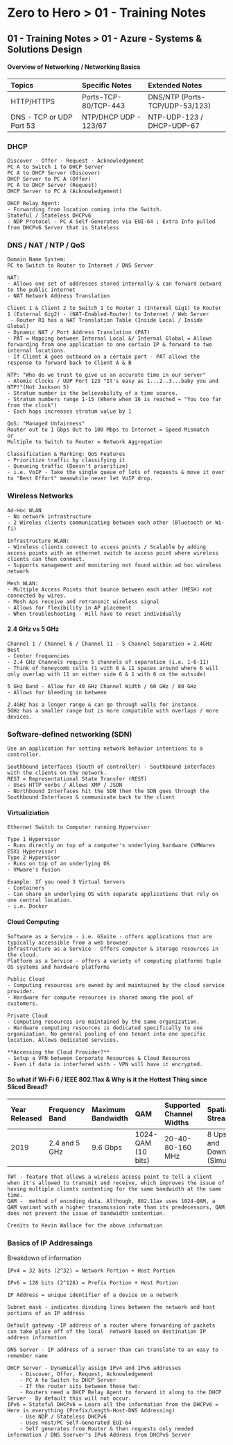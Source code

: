 # Zero to Hero > 01 - Training Notes
## 01 - Training Notes > 01 - Azure - Systems & Solutions Design

#### Overview of Networking / Networking Basics


| Topics | Specific Notes | Extended Notes |
| :----| :------- | :--- |
| HTTP/HTTPS | Ports-TCP-80/TCP-443 | DNS/NTP (Ports-TCP/UDP-53/123) | 
|DNS - TCP or UDP Port 53 | NTP/DHCP UDP - 123/67| NTP-UDP-123 / DHCP-UDP-67|

### DHCP 
```
Discover - Offer - Request - Acknowledgement
PC A to Switch 1 to DHCP Server 
PC A to DHCP Server (Discover)
DHCP Server to PC A (Offer)
PC A to DHCP Server (Request)
DHCP Server to PC A (Acknowledgement)

DHCP Relay Agent:
- Forwarding from location coming into the Switch. 
Stateful / Stateless DHCPv6
- NDP Protocol - PC A Self-Generates via EUI-64 ; Extra Info pulled from DHCPv6 Server that is Stateless
```
### DNS / NAT / NTP / QoS
```
Domain Name System:
PC to Switch to Router to Internet / DNS Server

NAT: 
- Allows one set of addresses stored internally & can forward outward to the public internet
- NAT Network Address Translation

Client 1 & Client 2 to Switch 1 to Router 1 (Internal Gig1) to Router 1 (External Gig2) - (NAT-Enabled-Router) to Internet / Web Server
 - Router R1 has a NAT Translation Table (Inside Local / Inside Global)
- Dynamic NAT / Port Address Translation (PAT)
- PAT = Mapping between Internal Local &/ Internal Global = Allows forwarding from one application to one certain IP & forward to two internal locations. 
- If Client A goes outbound on a certain port - PAT allows the response to forward back to Client A & B

NTP: "Who do we trust to give us an accurate time in our server"
- Atomic Clocks / UDP Port 123 "It's easy as 1...2..3...baby you and NTP!"(Not Jackson 5) 
- Stratum number is the believability of a time source.
- Stratum numbers range 1-15 (Where when 16 is reached = "You too far from the clock")
- Each hops increases stratum value by 1

QoS: "Managed Unfairness"
Router out to 1 Gbps Out to 100 Mbps to Internet = Speed Mismatch
or
Multiple to Switch to Router = Network Aggregation

Classification & Marking: QoS Features
- Prioritize traffic by classifying it
- Queueing traffic (Doesn't prioritize)
- i.e. VoIP - Take the single queue of lots of requests & move it over to "Best Effort" meanwhile never let VoIP drop.
```

### Wireless Networks

```
Ad-Hoc WLAN
- No network infrastructure
- 2 Wireles clients communicating between each other (Bluetooth or Wi-fi)

Infrastructure WLAN:
- Wireless clients connect to access points / Scalable by adding access points with an ethernet switch to access point where wireless clients can then connect.
- Supports management and monitoring not found within ad hoc wireless network

Mesh WLAN:
- Multiple Access Points that bounce between each other (MESH) not connected by wires.
- Mesh Aps receive and retransmit wireless signal
- Allows for flexibility in AP placement
- When troubleshooting - Will have to reset individually
```
#### 2.4 GHz vs 5 GHz
```
Channel 1 / Channel 6 / Channel 11 - 5 Channel Separation = 2.4GHz Best
- Center frequencies 
- 2.4 GHz Channels require 5 channels of separation (i.e. 1-6-11)
- Think of honeycomb cells (1 with 6 & 11 spaces around where 6 will only overlap with 11 on either side 6 & 1 with 6 on the outside)

5 GHz Band - Allow for 40 GHz Channel Width / 60 GHz / 80 GHz 
- Allows for bleeding in between 

2.4GHz has a longer range & can go through walls for instance.
5GHz has a smaller range but is more compatible with overlaps / more devices. 
```
### Software-defined networking (SDN)
```
Use an application for setting network behavior intentions to a controller.

Southbound interfaces (South of controller) - Southbound interfaces with the clients on the network.
REST = Representational State Transfer (REST)
- Uses HTTP verbs / Allows XMP / JSON
- Northbound Interfaces hit the SDN then the SDN goes through the Southbound Interfaces & communicate back to the client
```
#### Virtualiziation

```
Ethernet Switch to Computer running Hypervisor

Type 1 Hypervisor
- Runs directly on top of a computer's underlying hardware (VMWares ESXi Hypervisor)
Type 2 Hypervisor
- Runs on top of an underlying OS
- VMware's fusion

Example: If you need 3 Virtual Servers
- Containers
- Can share an underlying OS with separate applications that rely on one central location. 
- i.e. Docker
```

#### Cloud Computing
```
Software as a Service - i.e. GSuite - offers applications that are typically accessible from a web browser. 
Infrastructure as a Service - Offers computer & storage resources in the cloud. 
Platform as a Service - offers a variety of computing platforms tuple OS systems and hardware platforms

Public Cloud
- Computing resources are owned by and maintained by the cloud service provider.
- Hardware for compute resources is shared among the pool of customers.

Private Cloud
- Computing resources are maintained by the same organization.
- Hardware computing resources is dedicated specifically to one organization. No general pooling of one tenant into one specific location. Allows dedicated services.

**Accessing the Cloud Provider?**
- Setup a VPN between Corporate Resources & Cloud Resources
- Even if data is interfered with - VPN will have it encrypted. 
```
#### So what if Wi-Fi 6 / IEEE 802.11ax & Why is it the Hottest Thing since Sliced Bread? 


| Year Released | Frequency Band | Maximum Bandwidth | QAM | Supported Channel Widths | Spatial Streams | Transmission Method |
| :----| :------- | :--- | :--- | :--- | :--- | :--- |
| 2019 | 2.4 and 5 GHz |  9.6 Gbps | 1024-QAM (10 bits) | 20-40-80-160 MHz | 8 Upstream and Downstream (Simultaneous) | OFDMA / Target Wake Time (TWT) |

```
TWT - feature that allows a wireless access point to tell a client when it's allowed to transmit and receive, which improves the issue of having multiple clients contenting for the same bandwidth at the same time.
QAM -  method of encoding data. Although, 802.11ax uses 1024-QAM, a QAM variant with a higher transmission rate than its predecessors, QAM does not prevent the issue of bandwidth contention.
```


```
Credits to Kevin Wallace for the above information
```

### Basics of IP Addressings

Breakdown of information
```
IPv4 = 32 bits (2^32) = Network Portion + Host Portion

IPv6 = 128 bits (2^128) = Prefix Portion + Host Portion

IP Address = unique identifier of a device on a network

Subnet mask - indicates dividing lines between the network and host portions of an IP address

Default gateway -IP address of a router where forwarding of packets can take place off of the local  network based on destination IP address information

DNS Server - IP address of a server than can translate to an easy to remember name

DHCP Server - Dynamically assign IPv4 and IPv6 addresses
    - Discover, Offer, Request, Acknowledgement
    - PC A to Switch to DHCP Server
    - If the router sits between these two:
    - Routers need a DHCP Relay Agent to forward it along to the DHCP Server - By default this will not occur.
IPv6 = Stateful DHCPv6 = Learn all the information from the DHCPv6 = Here is everything (Prefix/Length-Host-DNS Addressing)
    - Use NDP / Stateless DHCPv6
    - Uses Host/PC Self-Generated EUI-64
    - Self generates from Router & then requests only needed information / DNS Sserver's IPv6 Address from DHCPv6 Server
```
